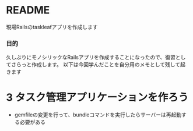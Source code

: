 # README
現場Railsのtaskleafアプリを作成します

### 目的
久しぶりにモノシリックなRailsアプリを作成することになったので、復習としてさらっと作成します。
以下は今回学んだことを自分用のメモとして残して起きます

# 3 タスク管理アプリケーションを作ろう
- gemfileの変更を行って、bundleコマンドを実行したらサーバーは再起動する必要がある